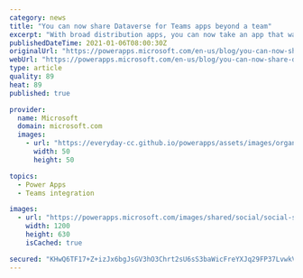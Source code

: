 ```yaml
---
category: news
title: "You can now share Dataverse for Teams apps beyond a team"
excerpt: "With broad distribution apps, you can now take an app that was built within a Teams team and share it with others inside of your company. This means you and a centralized development team can now build an app on top of Dataverse for Teams and then share it with a bunch of users who don’t belong to the"
publishedDateTime: 2021-01-06T08:00:30Z
originalUrl: "https://powerapps.microsoft.com/en-us/blog/you-can-now-share-dataverse-for-teams-apps-beyond-a-team/"
webUrl: "https://powerapps.microsoft.com/en-us/blog/you-can-now-share-dataverse-for-teams-apps-beyond-a-team/"
type: article
quality: 89
heat: 89
published: true

provider:
  name: Microsoft
  domain: microsoft.com
  images:
    - url: "https://everyday-cc.github.io/powerapps/assets/images/organizations/microsoft.com-50x50.jpg"
      width: 50
      height: 50

topics:
  - Power Apps
  - Teams integration

images:
  - url: "https://powerapps.microsoft.com/images/shared/social/social-share-post-ignite.png"
    width: 1200
    height: 630
    isCached: true

secured: "KHwQ6TF17+Z+izJx6bgJsGV3hO3Chrt2sU6sS3baWicFreYXJq29FP37LvwkVvYEryD5vUPlWP8rWmMVWoy95xVa6hEnnk90wn7tsC6yafF0H1u8+z/Vq00YpNK2x2dPg7R5icj+ZzJx/5N/dNbkI2VHVF2/Crv9rzqIyVngEQWotkNl1BBamZuJKhaHwP5Vj4PcmyRY4moCUCbUqQTw0LheWM8VdF6EpoIq/Q6v1R0R+y4Rqsx0ZxijZb4oHSBbf/a2JEbs3ZYl5EIP4/otHqWIWo0Y6/Po/FGk3qMFQKuyTcjtyDm9mFgPDm4Wykwb/R7/Q2iqx4s60SRPhiXLm4sCF/mtvus0WO302glA4K8=;HuSPPQRXqO/Ry2JNrd/UVw=="
---
```


